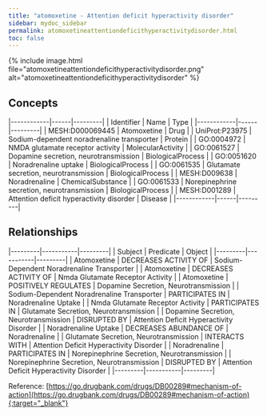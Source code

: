 ```yaml
---
title: "atomoxetine - Attention deficit hyperactivity disorder"
sidebar: mydoc_sidebar
permalink: atomoxetineattentiondeficithyperactivitydisorder.html
toc: false 
---
```


{% include image.html file="atomoxetineattentiondeficithyperactivitydisorder.png" alt="atomoxetineattentiondeficithyperactivitydisorder" %}

## Concepts

|------------|------|---------|
| Identifier | Name | Type    |
|------------|------|---------|
| MESH:D000069445 | Atomoxetine | Drug |
| UniProt:P23975 | Sodium-dependent noradrenaline transporter | Protein |
| GO:0004972 | NMDA glutamate receptor activity | MolecularActivity |
| GO:0061527 | Dopamine secretion, neurotransmission | BiologicalProcess |
| GO:0051620 | Noradrenaline uptake | BiologicalProcess |
| GO:0061535 | Glutamate secretion, neurotransmission | BiologicalProcess |
| MESH:D009638 | Noradrenaline | ChemicalSubstance |
| GO:0061533 | Norepinephrine secretion, neurotransmission | BiologicalProcess |
| MESH:D001289 | Attention deficit hyperactivity disorder | Disease |
|------------|------|---------|

## Relationships

|---------|-----------|---------|
| Subject | Predicate | Object  |
|---------|-----------|---------|
| Atomoxetine | DECREASES ACTIVITY OF | Sodium-Dependent Noradrenaline Transporter |
| Atomoxetine | DECREASES ACTIVITY OF | Nmda Glutamate Receptor Activity |
| Atomoxetine | POSITIVELY REGULATES | Dopamine Secretion, Neurotransmission |
| Sodium-Dependent Noradrenaline Transporter | PARTICIPATES IN | Noradrenaline Uptake |
| Nmda Glutamate Receptor Activity | PARTICIPATES IN | Glutamate Secretion, Neurotransmission |
| Dopamine Secretion, Neurotransmission | DISRUPTED BY | Attention Deficit Hyperactivity Disorder |
| Noradrenaline Uptake | DECREASES ABUNDANCE OF | Noradrenaline |
| Glutamate Secretion, Neurotransmission | INTERACTS WITH | Attention Deficit Hyperactivity Disorder |
| Noradrenaline | PARTICIPATES IN | Norepinephrine Secretion, Neurotransmission |
| Norepinephrine Secretion, Neurotransmission | DISRUPTED BY | Attention Deficit Hyperactivity Disorder |
|---------|-----------|---------|

Reference: [https://go.drugbank.com/drugs/DB00289#mechanism-of-action](https://go.drugbank.com/drugs/DB00289#mechanism-of-action){:target="_blank"}